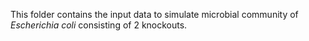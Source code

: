 This folder contains the input data to simulate microbial community of *Escherichia coli* consisting of 2 knockouts.
